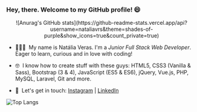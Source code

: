### Hey, there. Welcome to my GitHub profile! 😄

<p align="center">
![Anurag's GitHub stats](https://github-readme-stats.vercel.app/api?username=nataliavrs&theme=shades-of-purple&show_icons=true&count_private=true)
</p>

- 👩🏻‍💻  &nbsp;My name is Natália Veras. I'm a _Junior Full Stack Web Developer_. Eager to learn, curious and in love with coding! 

- 🤓 &nbsp;I know how to create stuff with these guys: HTML5, CSS3 (Vanilla & Sass), Bootstrap (3 & 4), JavaScript (ES5 & ES6), jQuery, Vue.js, PHP, MySQL, Laravel, Git and more.

- 📝 &nbsp;Let's get in touch: <a href="https://www.instagram.com/nataliavrs/">Instagram</a> | <a href="https://www.linkedin.com/in/nataliaveras/">LinkedIn</a>


![Top Langs](https://github-readme-stats.vercel.app/api/top-langs/?username=nataliavrs&theme=shades-of-purple)
